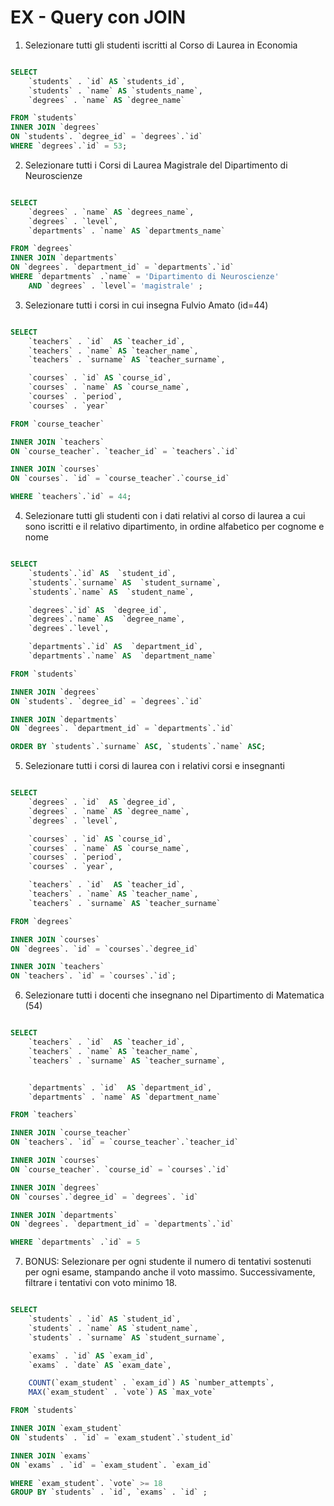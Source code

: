 # EX - Query con JOIN

1. Selezionare tutti gli studenti iscritti al Corso di Laurea in Economia

```sql

SELECT
	`students` . `id` AS `students_id`,
	`students` . `name` AS `students_name`,
    `degrees` . `name` AS `degree_name`

FROM `students`
INNER JOIN `degrees`
ON `students`. `degree_id` = `degrees`.`id`
WHERE `degrees`.`id` = 53;

```

2. Selezionare tutti i Corsi di Laurea Magistrale del Dipartimento di
   Neuroscienze

```sql

SELECT
	`degrees` . `name` AS `degrees_name`,
    `degrees` . `level`,
	`departments` . `name` AS `departments_name`

FROM `degrees`
INNER JOIN `departments`
ON `degrees`. `department_id` = `departments`.`id`
WHERE `departments` .`name` = 'Dipartimento di Neuroscienze'
	AND `degrees` . `level`= 'magistrale' ;

```

3. Selezionare tutti i corsi in cui insegna Fulvio Amato (id=44)

```sql

SELECT
	`teachers` . `id`  AS `teacher_id`,
    `teachers` . `name` AS `teacher_name`,
	`teachers` . `surname` AS `teacher_surname`,

    `courses` . `id` AS `course_id`,
	`courses` . `name` AS `course_name`,
    `courses` . `period`,
    `courses` . `year`

FROM `course_teacher`

INNER JOIN `teachers`
ON `course_teacher`. `teacher_id` = `teachers`.`id`

INNER JOIN `courses`
ON `courses`. `id` = `course_teacher`.`course_id`

WHERE `teachers`.`id` = 44;

```

4. Selezionare tutti gli studenti con i dati relativi al corso di laurea a cui sono iscritti e il relativo dipartimento, in ordine alfabetico per cognome e nome

```sql

SELECT
	`students`.`id` AS  `student_id`,
	`students`.`surname` AS  `student_surname`,
	`students`.`name` AS  `student_name`,

	`degrees`.`id` AS  `degree_id`,
	`degrees`.`name` AS  `degree_name`,
	`degrees`.`level`,

	`departments`.`id` AS  `department_id`,
	`departments`.`name` AS  `department_name`

FROM `students`

INNER JOIN `degrees`
ON `students`. `degree_id` = `degrees`.`id`

INNER JOIN `departments`
ON `degrees`. `department_id` = `departments`.`id`

ORDER BY `students`.`surname` ASC, `students`.`name` ASC;

```

5. Selezionare tutti i corsi di laurea con i relativi corsi e insegnanti

```sql

SELECT
	`degrees` . `id`  AS `degree_id`,
	`degrees` . `name` AS `degree_name`,
    `degrees` . `level`,

    `courses` . `id` AS `course_id`,
	`courses` . `name` AS `course_name`,
    `courses` . `period`,
	`courses` . `year`,

	`teachers` . `id`  AS `teacher_id`,
    `teachers` . `name` AS `teacher_name`,
	`teachers` . `surname` AS `teacher_surname`

FROM `degrees`

INNER JOIN `courses`
ON `degrees`. `id` = `courses`.`degree_id`

INNER JOIN `teachers`
ON `teachers`. `id` = `courses`.`id`;

```

6. Selezionare tutti i docenti che insegnano nel Dipartimento di
   Matematica (54)

```sql

SELECT
	`teachers` . `id`  AS `teacher_id`,
    `teachers` . `name` AS `teacher_name`,
	`teachers` . `surname` AS `teacher_surname`,


	`departments` . `id`  AS `department_id`,
	`departments` . `name` AS `department_name`

FROM `teachers`

INNER JOIN `course_teacher`
ON `teachers`. `id` = `course_teacher`.`teacher_id`

INNER JOIN `courses`
ON `course_teacher`. `course_id` = `courses`.`id`

INNER JOIN `degrees`
ON `courses`.`degree_id` = `degrees`. `id`

INNER JOIN `departments`
ON `degrees`. `department_id` = `departments`.`id`

WHERE `departments` .`id` = 5

```

7. BONUS: Selezionare per ogni studente il numero di tentativi sostenuti
   per ogni esame, stampando anche il voto massimo. Successivamente,
   filtrare i tentativi con voto minimo 18.

```sql

SELECT
    `students` . `id` AS `student_id`,
    `students` . `name` AS `student_name`,
    `students` . `surname` AS `student_surname`,

    `exams` . `id` AS `exam_id`,
    `exams` . `date` AS `exam_date`,

    COUNT(`exam_student` . `exam_id`) AS `number_attempts`,
    MAX(`exam_student` . `vote`) AS `max_vote`

FROM `students`

INNER JOIN `exam_student`
ON `students` . `id` = `exam_student`.`student_id`

INNER JOIN `exams`
ON `exams` . `id` = `exam_student`. `exam_id`

WHERE `exam_student`. `vote` >= 18
GROUP BY `students` . `id`, `exams` . `id` ;

```
